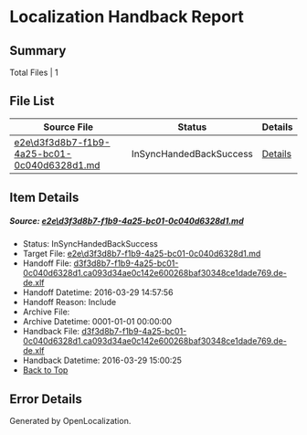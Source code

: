 # <a name='report-top'></a> Localization Handback Report

## Summary
 Total Files | 1

## File List
 Source File | Status | Details 
 ----------- | ------ | ------- 
 [e2e\d3f3d8b7-f1b9-4a25-bc01-0c040d6328d1.md](https://github.com/OpenLocalizationTest/oltest/blob/3aaa156cdac1f96a730357155736f68bb2d51431/e2e/d3f3d8b7-f1b9-4a25-bc01-0c040d6328d1.md) | InSyncHandedBackSuccess | [Details](#9490aba20fea28c04589e4a306a7343dc776cc253)

## Item Details
##### <a name='9490aba20fea28c04589e4a306a7343dc776cc253'></a> Source: [e2e\d3f3d8b7-f1b9-4a25-bc01-0c040d6328d1.md](https://github.com/OpenLocalizationTest/oltest/blob/3aaa156cdac1f96a730357155736f68bb2d51431/e2e/d3f3d8b7-f1b9-4a25-bc01-0c040d6328d1.md)
* Status: InSyncHandedBackSuccess
* Target File: [e2e\d3f3d8b7-f1b9-4a25-bc01-0c040d6328d1.md](https://github.com/OpenLocalizationTestOrg/oltest.de-de/blob/e5e7ea82791c58a390c27747900a390db7eeacee/e2e/d3f3d8b7-f1b9-4a25-bc01-0c040d6328d1.md)
* Handoff File: [d3f3d8b7-f1b9-4a25-bc01-0c040d6328d1.ca093d34ae0c142e600268baf30348ce1dade769.de-de.xlf](https://github.com/OpenLocalizationTestOrg/olhandoff-e2e/blob/47ee1ff3a3b4775adc0b1317a65e9929afd2883a/ol-handoff/OpenLocalizationTestOrg/oltest.de-de/ci/ht/d3f3d8b7-f1b9-4a25-bc01-0c040d6328d1.ca093d34ae0c142e600268baf30348ce1dade769.de-de.xlf)
* Handoff Datetime: 2016-03-29 14:57:56
* Handoff Reason: Include
* Archive File: 
* Archive Datetime: 0001-01-01 00:00:00
* Handback File: [d3f3d8b7-f1b9-4a25-bc01-0c040d6328d1.ca093d34ae0c142e600268baf30348ce1dade769.de-de.xlf](https://github.com/OpenLocalizationTestOrg/olhandback-e2e/blob/96fab391c0e5b8c73b5e10150ca6c573af066946/ol-handback/OpenLocalizationTestOrg/oltest.de-de/ci/ht/d3f3d8b7-f1b9-4a25-bc01-0c040d6328d1.ca093d34ae0c142e600268baf30348ce1dade769.de-de.xlf)
* Handback Datetime: 2016-03-29 15:00:25
* [Back to Top](#report-top)


## Error Details

Generated by OpenLocalization.
